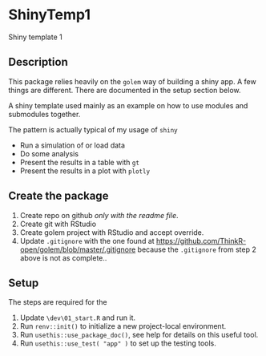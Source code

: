 # ShinyTemp1

Shiny template 1

## Description

This package relies heavily on the `golem` way of building a shiny app. A few
things are different. There are documented in the setup section below.

A shiny template used mainly as an example on how to use modules and submodules
together.

The pattern is actually typical of my usage of `shiny`
* Run a simulation of or load data
* Do some analysis
* Present the results in a table with `gt`
* Present the results in a plot with `plotly`

## Create the package

1. Create repo on github *only with the readme file*.
2. Create git with RStudio
3. Create golem project with RStudio and accept override.
4. Update `.gitignore` with the one found at https://github.com/ThinkR-open/golem/blob/master/.gitignore
because the `.gitignore` from step 2 above is not as complete..

## Setup

The steps are required for the 

1. Update `\dev\01_start.R` and run it.
2. Run `renv::init()` to initialize a new project-local environment.
3. Run `usethis::use_package_doc()`, see help for details on this useful tool.
4. Run `usethis::use_test( "app" )` to set up the testing tools.
